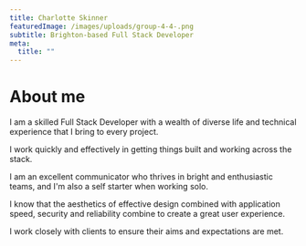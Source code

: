 ```yaml
---
title: Charlotte Skinner
featuredImage: /images/uploads/group-4-4-.png
subtitle: Brighton-based Full Stack Developer
meta:
  title: ""
---
```

# About me

I am a skilled Full Stack Developer with a wealth of diverse life and technical experience that I bring to every project.

I work quickly and effectively in getting things built and working across the stack.

I am an excellent communicator who thrives in bright and enthusiastic teams, and I'm also a self starter when working solo.

I know that the aesthetics of effective design combined with application speed, security and reliability combine to create a great user experience.

I work closely with clients to ensure their aims and expectations are met.